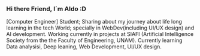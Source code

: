 
### Hi there Friend, I´m Aldo :D


[Computer Engineer] Student; Sharing about my journey about life long learning in the 
tech World; specially in WebDev(including UI/UX design) and AI development.
Working currently in projects at SIAFI (Artificial Intelligence Society from the the Faculty of Engineering, UNAM).
Currently learning Data analysisi, Deep leaning, Web Development, UI/UX design.
